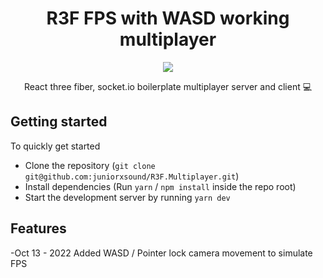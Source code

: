 <div align="center">
<h1>R3F FPS with WASD working multiplayer</h1>
<img src="https://i.imgur.com/hqehLwp.gif" /><br/>
<p>React three fiber, socket.io boilerplate multiplayer server and client 💻</p>
<!-- <img src="https://github.com/juniorxsound/R3F.Multiplayer/workflows/CI/badge.svg" /><br/> -->

</div>

## Getting started

To quickly get started

-   Clone the repository (`git clone git@github.com:juniorxsound/R3F.Multiplayer.git`)
-   Install dependencies (Run `yarn` / `npm install` inside the repo root)
-   Start the development server by running `yarn dev`

## Features

-Oct 13 - 2022 Added WASD / Pointer lock camera movement to simulate FPS
